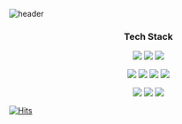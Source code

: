 
![header](https://capsule-render.vercel.app/api?type=wave&color=auto&height=300&section=header&text=JaeHwan%20kim&fontSize=90&fontColor=F8FAFF&animation=fadeIn)


<h3 align="center">Tech Stack</h3>

<p align="center">
  <img src="https://img.shields.io/badge/JavaScript-F7DF1E?style=flat-square&logo=JavaScript&logoColor=white" />
  <img src="https://img.shields.io/badge/Css3-1572B6?style=flat-square&logo=Css3&logoColor=white" />
  <img src="https://img.shields.io/badge/HTML5-E34F26?style=flat-square&logo=HTML5&logoColor=white" />
</p>

<p align="center">
   <img src="https://img.shields.io/badge/React-61DAFB?style=flat-square&logo=React&logoColor=white" />
  <img src="https://img.shields.io/badge/Redux-764ABC?style=flat-square&logo=Redux&logoColor=white" />
  <img src="https://img.shields.io/badge/TypeScript-3178C6?style=flat-square&logo=TypeScript&logoColor=white" />
  <img src="https://img.shields.io/badge/Electron-47848F?style=flat-square&logo=Electron&logoColor=white" />
</p>



<p align="center">
  <img src="https://img.shields.io/badge/GraphQL-E10098?style=flat-square&logo=GraphQL&logoColor=white" />
  <img src="https://img.shields.io/badge/NodeJS-339933?style=flat-square&logo=NodeJS&logoColor=white" />
  <img src="https://img.shields.io/badge/AWS-232F3E?style=flat-square&logo=Amazon-AWS&logoColor=white" />
  
</p>

[![Hits](https://hits.seeyoufarm.com/api/count/incr/badge.svg?url=https%3A%2F%2Fgithub.com%2Fzzsza)](https://hits.seeyoufarm.com) 




